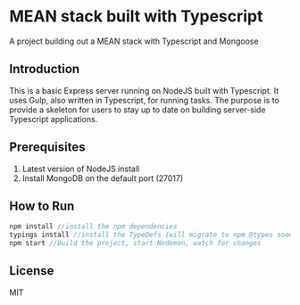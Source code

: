 # MEAN stack built with Typescript
A project building out a MEAN stack with Typescript and Mongoose

## Introduction

This is a basic Express server running on NodeJS built with Typescript. It uses Gulp, also written in Typescript, for running tasks. The purpose is to provide a skeleton for users to stay up to date on building server-side Typescript applications.

## Prerequisites

1. Latest version of NodeJS install
2. Install MongoDB on the default port (27017)

## How to Run

```javascript
npm install //install the npm dependencies
typings install //install the TypeDefs (will migrate to npm @types soon)
npm start //build the project, start Nodemon, watch for changes
```

## License

MIT